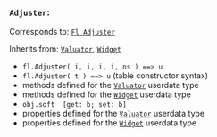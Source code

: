 ### `Adjuster`:

Corresponds to:
[`Fl_Adjuster`](http://www.fltk.org/doc-1.3/classFl__Adjuster.html)

Inherits from:
[`Valuator`](Valuator),
[`Widget`](Widget)

*   `fl.Adjuster( i, i, i, i, ns ) ==> u`
*   `fl.Adjuster( t ) ==> u` (table constructor syntax)
*   methods defined for the [`Valuator`](Valuator) userdata type
*   methods defined for the [`Widget`](Widget) userdata type
*   `obj.soft  [get: b; set: b]`
*   properties defined for the [`Valuator`](Valuator) userdata type
*   properties defined for the [`Widget`](Widget) userdata type


